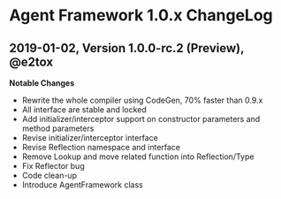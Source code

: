 # Agent Framework 1.0.x ChangeLog

## 2019-01-02, Version 1.0.0-rc.2 (Preview), @e2tox

**Notable Changes**

- Rewrite the whole compiler using CodeGen, 70% faster than 0.9.x
- All interface are stable and locked
- Add initializer/interceptor support on constructor parameters and method parameters
- Revise initializer/interceptor interface
- Revise Reflection namespace and interface
- Remove Lookup and move related function into Reflection/Type
- Fix Reflector bug
- Code clean-up
- Introduce AgentFramework class
